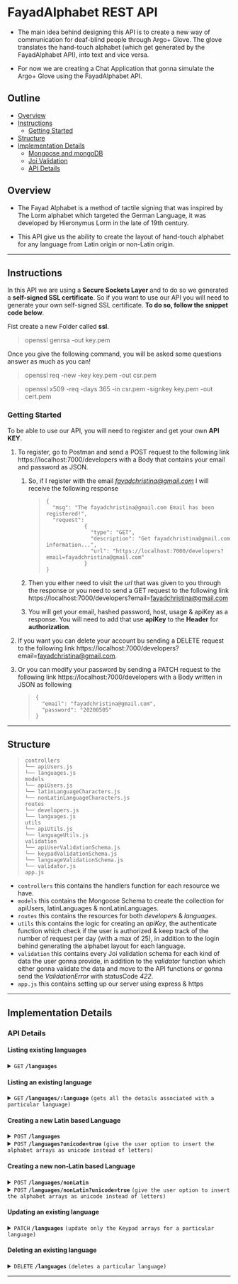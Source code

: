 # FayadAlphabet REST API

- The main idea behind designing this API is to create a new way of communication for deaf-blind people through Argo+ Glove. The glove translates the hand-touch alphabet (which get generated by the FayadAlphabet API), into text and vice versa.

- For now we are creating a Chat Application that gonna simulate the Argo+ Glove using the FayadAlphabet API.

## Outline

- [Overview](#overview)
- [Instructions](#instructions)
  - [Getting Started](#getting-started)
- [Structure](#structure)
- [Implementation Details](#implementation-details)
  - [Mongoose and mongoDB](#mongoose-mongodb)
  - [Joi Validation](#joi-validation)
  - [API Details](#api-details)

## Overview

- The Fayad Alphabet is a method of tactile signing that was inspired by The Lorm alphabet which targeted the German Language, it was developed by Hieronymus Lorm in the late of 19th century.

- This API give us the ability to create the layout of hand-touch alphabet for any language from Latin origin or non-Latin origin.

---

## Instructions

In this API we are using a **Secure Sockets Layer** and to do so we generated a **self-signed SSL certificate**.
So if you want to use our API you will need to generate your own self-signed SSL certificate.
**To do so, follow the snippet code below**.

Fist create a new Folder called **ssl**.

> openssl genrsa -out key.pem

Once you give the following command, you will be asked some questions answer as much as you can!

> openssl req -new -key key.pem -out csr.pem

> openssl x509 -req -days 365 -in csr.pem -signkey key.pem -out cert.pem

### Getting Started

To be able to use our API, you will need to register and get your own **API KEY**.

1.  To register, go to Postman and send a POST request to the following link https://localhost:7000/developers with a Body that contains your email and password as JSON.

    1.  So, if I register with the email *fayadchristina@gmail.com*
        I will receive the following response
        > ```
        > {
        >   "msg": "The fayadchristina@gmail.com Email has been registered!",
        >   "request":
        >             {
        >               "type": "GET",
        >               "description": "Get fayadchristina@gmail.com information...",
        >               "url": "https://localhost:7000/developers?email=fayadchristina@gmail.com"
        >             }
        > }
        > ```
    2.  Then you either need to visit the _url_ that was given to you through the response or you need to send a GET request to the following link https://localhost:7000/developers?email=fayadchristina@gmail.com

    3.  You will get your email, hashed password, host, usage & apiKey as a response. You will need to add that use **apiKey** to the **Header** for **authorization**.

2.  If you want you can delete your account bu sending a DELETE request to the following link https://localhost:7000/developers?email=fayadchristina@gmail.com.

3.  Or you can modify your password by sending a PATCH request to the following link https://localhost:7000/developers with a Body written in JSON as following
    > ```
    > {
    >   "email": "fayadchristina@gmail.com",
    >   "password": "20200505"
    > }
    > ```

---

## Structure

> ```
> controllers
> └── apiUsers.js
> └── languages.js
> models
> └── apiUsers.js
> └── latinLanguageCharacters.js
> └── nonLatinLanguageCharacters.js
> routes
> └── developers.js
> └── languages.js
> utils
> └── apiUtils.js
> └── languageUtils.js
> validation
> └── apiUserValidationSchema.js
> └── keypadValidationSchema.js
> └── languageValidationSchema.js
> └── validator.js
> app.js
> ```

- `controllers` this contains the handlers function for each resource we have.
- `models` this contains the Mongoose Schema to create the collection for apiUsers, latinLanguages & nonLatinLanguages.
- `routes` this contains the resources for both _developers_ & _languages_.
- `utils` this contains the logic for creating an _apiKey_, the authenticate function which check if the user is authorized & keep track of the number of request per day (with a max of 25), in addition to the login behind generating the alphabet layout for each language.
- `validation` this contains every Joi validation schema for each kind of data the user gonna provide, in addition to the _validator_ function which either gonna validate the data and move to the API functions or gonna send the _ValidationError_ with statusCode _422_.
- `app.js` this contains setting up our server using express & https

---

## Implementation Details

<!--- ### Mongoose and mongoDB --->

<!--- ### Joi Validation --->

### API Details

#### Listing existing languages

<details>
 <summary><code>GET</code> <code><b>/languages</b></code></summary>

##### Parameters

> None

##### Responses

> | http code | content-type       | response                                                |
> | --------- | ------------------ | ------------------------------------------------------- |
> | `200`     | `application/json` | `application/json`                                      |
> | `500`     | `application/json` | `{ msg: 'app could not retrieve data from database!' }` |

##### Example

> ```Postman
>  GET -> https://localhost:7000/languages
> ```

</details>

#### Listing an existing language

<details>
 <summary><code>GET</code> <code><b>/languages/:language</b></code> <code>(gets all the details associated with a particular language)</code></summary>

##### Parameters

> | name     | type     | data type          |
> | -------- | -------- | ------------------ |
> | language | required | `application/json` |

##### Responses

> | http code | content-type       | response                                                     |
> | --------- | ------------------ | ------------------------------------------------------------ |
> | `200`     | `application/json` | Check the example below                                      |
> | `404`     | `application/json` | `` { msg: `The ${languageQuery} Language is not found!` } `` |

##### Example

> ```Postman
>  GET -> https://localhost:7000/languages/:language
>  Path Variables: KEY -> language, VALUE -> English
> ```

</details>

#### Creating a new Latin based Language

<details>
 <summary><code>POST</code> <code><b>/languages</b></code></summary>

##### Parameters

> None

##### Responses

> | http code | content-type       | response                                               |
> | --------- | ------------------ | ------------------------------------------------------ |
> | `201`     | `application/json` | `The ${newLanguage.language} Language has been added!` |
> | `422`     | `application/json` | `{ msg: error.message.split(':')[2] }`                 |
> | `500`     | `application/json` | `${error.message}`                                     |

##### Example

> ```POSTMAN
>  POST -> https://localhost:7000/languages
>  Body -> {
>            "language": "German",
>            "capsAlphabet": ["A", "B", "C", "D", "E", "F", "G", "H", "I", "J", "K", "L", "M", "N", "O", "P", "Q", "R", "S", "T", "U", "V", "W", "X", "Y", "Z", "Ä", "Ö", "Ü", "ẞ"],
>            "lowerAlphabet": ["a", "b", "c", "d", "e", "f", "g", "h", "i", "j", "k", "l", "m", "n", "o", "p", "q", "r", "s", "t", "u", "v", "w", "x", "y", "z", "ä", "ö", "ü", "ß"]
>          }
> ```

</details>

<details>
 <summary><code>POST</code> <code><b>/languages?unicode=true</b></code> <code>(give the user option to insert the alphabet arrays as unicode instead of letters)</code></summary>

##### Parameters

> None

##### Responses

> | http code | content-type       | response                                               |
> | --------- | ------------------ | ------------------------------------------------------ |
> | `201`     | `application/json` | `The ${newLanguage.language} Language has been added!` |
> | `422`     | `application/json` | `{ msg: error.message.split(':')[2] }`                 |
> | `500`     | `application/json` | `${error.message}`                                     |

##### Example

> ```Postman
>  POST -> https://localhost:7000/languages?unicode=true
>  Body -> {
>           "language": "Spanish",
>           "capsAlphabet": ["0041", "0042", "0043", "0044", "0045", "0046", "0047", "0048", "0049", "004A", "004B", "004C", "004D", "004E", "00D1", "004F", "0050", "0051", "0052", "0053", "0054", "0055", "0056", "0057", "0058", "0059", "005A", "00C1", "00C9", "00CD", "00D3", "00DA", "00DD", "00CA", "00DC"],
>           "lowerAlphabet": ["0061", "0062", "0063", "0064", "0065", "0066", "0067", "0068", "0069", "006A", "006B", "006C", "006D", "006E", "00F1", "006F", "0070", "0071", "0072", "0073", "0074", "0075", "0076", "0077", "0078", "0079", "007A", "00E1", "00E9", "00ED", "00F3", "00FA", "00FD", "00EA", "00FC"],
>           "specialSymbols": ["¡", "@", "¿"],
>           "thirdKeypadLayer": ["0025", "005F", "0027", "0028", "0029", "0024", "00AB", "00BB", "20AC", "002C", "003A", "00A3"],
>           "fourthKeypadLayer": ["005C", "007C", "007E", "003C", "003E", "005E", "005B", "005D", "003B", "007B", "007D", "0060"]
>          }
> ```

</details>

#### Creating a new non-Latin based Language

<details>
 <summary><code>POST</code> <code><b>/languages/nonLatin</b></code></summary>

##### Parameters

> None

##### Responses

> | http code | content-type       | response                                               |
> | --------- | ------------------ | ------------------------------------------------------ |
> | `201`     | `application/json` | `The ${newLanguage.language} Language has been added!` |
> | `422`     | `application/json` | `{ msg: error.message.split(':')[2] }`                 |
> | `500`     | `application/json` | `${error.message}`                                     |

##### Example

> ```Postman
>  POST -> https://localhost:7000/languages/nonLatin
>  Body -> {
>            "language": "Arabic",
>            "Alphabet": ["ا", "ب", "ت", "ث", "ج", "ح", "خ", "د", "ذ", "ر", "ز", "س", "ش", "ص", "ض", "ط", "ظ", "ع", "غ", "ف", "ق", "ك", "ل", "م", "ن", "ه", "و", "ي", "آ", "ى", "ة", "أ", "ؤ", "إ", "ئ", "ء", "ً", "ٌ", "ٍ", "َ", "ُ", "ِ", "ّ", "ْ"],
>            "firstKeypadLayer": ["٧", "٨", "٩", "٤", "٥", "٦", "١", "٢", "٣", "*", "٠", "#"],
>            "thirdKeypadLayer": ["066A", "005F", "0027", "0028", "0029", "0024", "0022", "003A", "20AC", "060C", "061B", "00A3"]
>          }
> ```

</details>

<details>
 <summary><code>POST</code> <code><b>/languages/nonLatin?unicode=true</b></code> <code>(give the user option to insert the alphabet arrays as unicode instead of letters)</code></summary>

##### Parameters

> None

##### Responses

> | http code | content-type       | response                                               |
> | --------- | ------------------ | ------------------------------------------------------ |
> | `201`     | `application/json` | `The ${newLanguage.language} Language has been added!` |
> | `422`     | `application/json` | `{ msg: error.message.split(':')[2] }`                 |
> | `500`     | `application/json` | `${error.message}`                                     |

##### Example

> ```Postman
>  POST -> https://localhost:7000/languages/nonLatin?unicode=true
>  Body ->  {
>             "language": "Arabic",
>             "Alphabet": ['0627','0628','062A','062B','062C','062D', '062E', '062F', '0630', '0631', '0632', '0633', '0634', '0635', '0636', '0637', '0638', '0639', '063A', '0641', '0642', '0643', '0644', '0645', '0646', '0647', '0648', '064A', '0622', '0649', '0629', '0623', '0624', '0625', '0626', '0621', '064B', '064C', '064D', '064E', '064F', '0650', '0651', '0652', '007E'],
>             "firstKeypadLayer": [ '0661', '0662', '0663', '0664', '0665', '0666', '0667', '0668', '0669', '002A', '0660', '0023']
>           }
> ```

</details>

#### Updating an existing language

<details>
  <summary><code>PATCH</code> <code><b>/languages</b></code> <code>(update only the Keypad arrays for a particular language)</code></summary>

##### Parameters

> | name     | type     | data type          |
> | -------- | -------- | ------------------ |
> | language | required | `application/json` |

##### Responses

> | http code | content-type       | response                                                 |
> | --------- | ------------------ | -------------------------------------------------------- |
> | `200`     | `application/json` | `The ${newLanguage.language} Language has been updated!` |
> | `422`     | `application/json` | `{ msg: error.message.split(':')[2] }`                   |
> | `500`     | `application/json` | `${error.message}`                                       |

##### Example

> ```Postman
>  PATCH -> https://localhost:7000/languages/:language
>  Path Variables: KEY -> language, VALUE -> English
>  Body -> {
>             "firstKeypadLayer": ["*", "0", "#"]
>          }
> ```

</details>

#### Deleting an existing language

<details>
  <summary><code>DELETE</code> <code><b>/languages</b></code> <code>(deletes a particular language)</code></summary>

##### Parameters

> | name     | type     | data type          |
> | -------- | -------- | ------------------ |
> | language | required | `application/json` |

##### Responses

> | http code | content-type       | response                                                      |
> | --------- | ------------------ | ------------------------------------------------------------- |
> | `200`     | `application/json` | `The ${languageQuery} Language has been deleted!`             |
> | `404`     | `application/json` | `` { msg: `The ${languageQuery} Language is not found!` }  `` |

##### Example

> ```Postman
>  DELETE -> https://localhost:7000/languages/:language
>  Path Variables: KEY -> language, VALUE -> German
> ```

</details>

---
